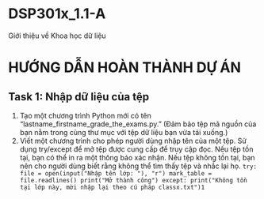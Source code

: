 # DSP301x_1.1-A
Giới thiệu về Khoa học dữ liệu
# HƯỚNG DẪN HOÀN THÀNH DỰ ÁN
## Task 1: Nhập dữ liệu của tệp
1. Tạo một chương trình Python mới có tên “lastname_firstname_grade_the_exams.py.” (Đảm bảo tệp mã nguồn của bạn nằm trong cùng thư mục với tệp dữ liệu bạn vừa tải xuống.)
2. Viết một chương trình cho phép người dùng nhập tên của một tệp. 
Sử dụng try/except để mở tệp được cung cấp để truy cập đọc. Nếu tệp tồn tại, bạn có thể in ra một thông báo xác nhận. Nếu tệp không tồn tại, bạn nên cho người dùng biết rằng không thể tìm thấy tệp và nhắc lại họ.
`try:
    file = open(input("Nhập tên lớp: "), "r")
    mark_table = file.readlines()
    print("Mở thành công")
except:
    print("Không tồn tại lớp này, mời nhập lại theo cú pháp classx.txt")1`
